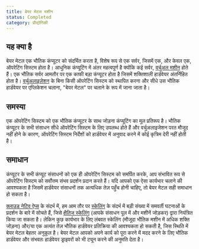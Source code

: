 ```yaml
---
title: बेयर मेटल मशीन
status: Completed
category: प्रौद्योगिकी
---
```


## यह क्या है 

बेयर मेटल एक भौतिक कंप्यूटर को संदर्भित करता है, विशेष रूप से एक सर्वर, जिसमें एक, और केवल एक, ऑपरेटिंग सिस्टम होता है। आधुनिक कंप्यूटिंग में अंतर महत्वपूर्ण है क्योंकि कई सर्वर, [वर्चुअल मशीन](/virtual_machine/) होते हैं। एक भौतिक सर्वर आमतौर पर एक काफी बड़ा कंप्यूटर होता है जिसमें शक्तिशाली हार्डवेयर अंतर्निहित होता है। [वर्चुअलाइज़ेशन](/virtualization/) के बिना किसी ऑपरेटिंग सिस्टम को स्थापित करना और सीधे उस भौतिक हार्डवेयर पर एप्लिकेशन चलाना, "बेयर मेटल" पर चलाने के रूप में जाना जाता है।

## समस्या 

एक ऑपरेटिंग सिस्टम को एक भौतिक कंप्यूटर के साथ जोड़ना कंप्यूटिंग का मूल प्रतिरूप है। भौतिक कंप्यूटर के सभी संसाधन सीधे ऑपरेटिंग सिस्टम के लिए उपलब्ध होते हैं और वर्चुअलाइजेशन परत मौजूद नहीं होने के कारण, ऑपरेटिंग सिस्टम निर्देशों को हार्डवेयर में अनुवाद करने में कोई कृत्रिम देरी नहीं होती है।

## समाधान 

कंप्यूटर के सभी कंप्यूट संसाधनों को एक ही ऑपरेटिंग सिस्टम को समर्पित करके, आप संभावित रूप से ऑपरेटिंग सिस्टम को सर्वोत्तम संभव प्रदर्शन प्रदान करते हैं। यदि आपको एक ऐसा कार्यभार चलाने की आवश्यकता है जिसमें हार्डवेयर संसाधनों तक अत्यधिक तेज़ पहुँच होनी चाहिए, तो बेयर मेटल सही समाधान हो सकता है।

[क्लाउड नेटिव ऐप्स](/cloud_native_apps/) के संदर्भ में, हम आम तौर पर [स्केलिंग](/cloud_native_apps/) के संदर्भ में बड़ी संख्या में समवर्ती घटनाओं के प्रदर्शन के बारे में सोचते हैं, जिसे [क्षैतिज स्केलिंग](/horizontal_scaling/) (आपके संसाधन पूल में और मशीनें जोड़कर) द्वारा नियंत्रित किया जा सकता है। लेकिन कुछ कार्यभार के लिए लंबवत स्केलिंग (मौजूदा भौतिक मशीन में अधिक शक्ति जोड़ना) और/या एक अत्यंत तेज़ भौतिक हार्डवेयर प्रतिक्रिया की आवश्यकता हो सकती है, जिस स्थिति में बेयर मेटल बेहतर अनुकूल है। बेयर मेटल आपको अपने कार्य को पूरा करने में मदद करने के लिए भौतिक हार्डवेयर और संभवतः हार्डवेयर ड्राइवरों को भी ट्यून करने की अनुमति देता है।

